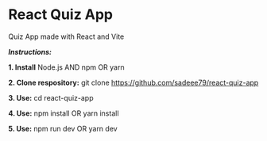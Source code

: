 # React Quiz App
Quiz App made with React and Vite

***Instructions:***

**1. Install** Node.js AND npm OR yarn

**2. Clone respository:** git clone https://github.com/sadeee79/react-quiz-app

**3. Use:** cd react-quiz-app

**4. Use:** npm install OR yarn install

**5. Use:** npm run dev OR yarn dev

